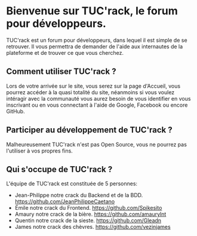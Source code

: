 # Bienvenue sur TUC'rack, le forum pour développeurs.

TUC'rack est un forum pour développeurs, dans lequel il est simple de se retrouver. 
Il vous permettra de demander de l'aide aux internautes de la plateforme et de trouver ce que vous cherchez.

## Comment utiliser TUC'rack ?

Lors de votre arrivée sur le site, vous serez sur la page d'Accueil, vous pourrez accéder à la quasi totalité du site, néanmoins si vous voulez intéragir avec la communauté vous aurez besoin de vous identifier en vous inscrivant ou en vous connectant à l'aide de Google, Facebook ou encore GitHub.

## Participer au développement de TUC'rack ?

Malheureusement TUC'rack n'est pas Open Source, vous ne pourrez pas l'utiliser à vos propres fins.

## Qui s'occupe de TUC'rack ?

L'équipe de TUC'rack est constituée de 5 personnes:

* Jean-Philippe notre crack du Backend et de la BDD. https://github.com/JeanPhilippeCaetano
* Émile notre crack du Frontend. https://github.com/Spikesito
* Amaury notre crack de la bière. https://github.com/amaurylnt
* Quentin notre crack de la sieste. https://github.com/Gleadn
* James notre crack des chèvres. https://github.com/vezinjames

